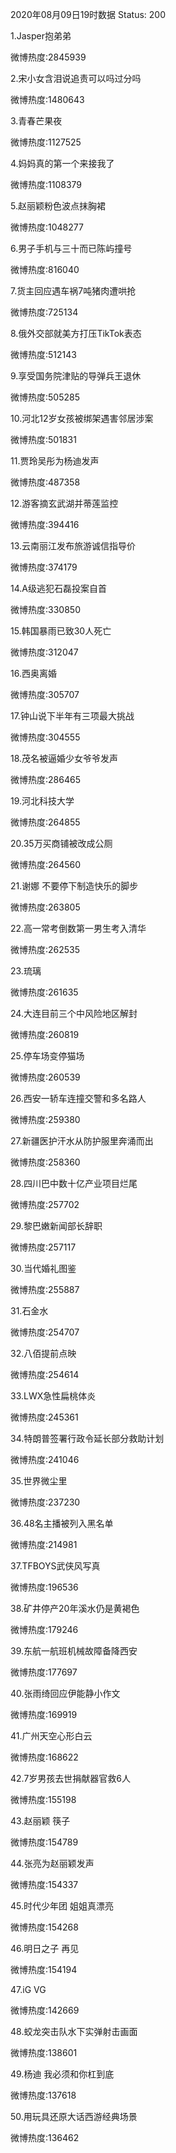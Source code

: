 2020年08月09日19时数据
Status: 200

1.Jasper抱弟弟

微博热度:2845939

2.宋小女含泪说追责可以吗过分吗

微博热度:1480643

3.青春芒果夜

微博热度:1127525

4.妈妈真的第一个来接我了

微博热度:1108379

5.赵丽颖粉色波点抹胸裙

微博热度:1048277

6.男子手机与三十而已陈屿撞号

微博热度:816040

7.货主回应遇车祸7吨猪肉遭哄抢

微博热度:725134

8.俄外交部就美方打压TikTok表态

微博热度:512143

9.享受国务院津贴的导弹兵王退休

微博热度:505285

10.河北12岁女孩被绑架遇害邻居涉案

微博热度:501831

11.贾玲吴彤为杨迪发声

微博热度:487358

12.游客摘玄武湖并蒂莲监控

微博热度:394416

13.云南丽江发布旅游诚信指导价

微博热度:374179

14.A级逃犯石磊投案自首

微博热度:330850

15.韩国暴雨已致30人死亡

微博热度:312047

16.西奥离婚

微博热度:305707

17.钟山说下半年有三项最大挑战

微博热度:304555

18.茂名被逼婚少女爷爷发声

微博热度:286465

19.河北科技大学

微博热度:264855

20.35万买商铺被改成公厕

微博热度:264560

21.谢娜 不要停下制造快乐的脚步

微博热度:263805

22.高一常考倒数第一男生考入清华

微博热度:262535

23.琉璃

微博热度:261635

24.大连目前三个中风险地区解封

微博热度:260819

25.停车场变停猫场

微博热度:260539

26.西安一轿车连撞交警和多名路人

微博热度:259380

27.新疆医护汗水从防护服里奔涌而出

微博热度:258360

28.四川巴中数十亿产业项目烂尾

微博热度:257702

29.黎巴嫩新闻部长辞职

微博热度:257117

30.当代婚礼图鉴

微博热度:255887

31.石金水

微博热度:254707

32.八佰提前点映

微博热度:254614

33.LWX急性扁桃体炎

微博热度:245361

34.特朗普签署行政令延长部分救助计划

微博热度:241046

35.世界微尘里

微博热度:237230

36.48名主播被列入黑名单

微博热度:214981

37.TFBOYS武侠风写真

微博热度:196536

38.矿井停产20年溪水仍是黄褐色

微博热度:179246

39.东航一航班机械故障备降西安

微博热度:177697

40.张雨绮回应伊能静小作文

微博热度:169919

41.广州天空心形白云

微博热度:168622

42.7岁男孩去世捐献器官救6人

微博热度:155198

43.赵丽颖 筷子

微博热度:154789

44.张亮为赵丽颖发声

微博热度:154337

45.时代少年团 姐姐真漂亮

微博热度:154268

46.明日之子 再见

微博热度:154194

47.iG VG

微博热度:142669

48.蛟龙突击队水下实弹射击画面

微博热度:138601

49.杨迪 我必须和你杠到底

微博热度:137618

50.用玩具还原大话西游经典场景

微博热度:136462

